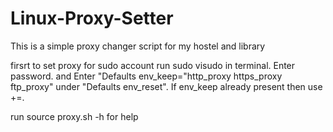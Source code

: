 # Linux-Proxy-Setter

This is a simple proxy changer script for my hostel and library

firsrt to set proxy for sudo account run sudo visudo in terminal. Enter password. and Enter "Defaults env_keep="http_proxy https_proxy ftp_proxy" under "Defaults env_reset". If env_keep already present then use +=.

run source proxy.sh -h for help
